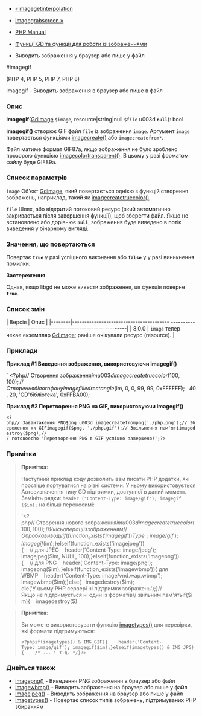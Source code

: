 - [«imagegetinterpolation](function.imagegetinterpolation.md)
- [imagegrabscreen »](function.imagegrabscreen.md)

- [PHP Manual](index.md)
- [Функції GD та функції для роботи із зображеннями](ref.image.md)
- Виводить зображення у браузер або пише у файл

#imagegif

(PHP 4, PHP 5, PHP 7, PHP 8)

imagegif - Виводить зображення в браузер або пише в файл

### Опис

**imagegif**([GdImage](class.gdimage.md) `$image`,
resource\|string\|null `$file` u003d **`null`**): bool

**imagegif()** створює GIF файл `file` із зображення `image`. Аргумент
`image` повертається функціями
[imagecreate()](function.imagecreate.md) або `imagecreatefrom*`.

Файл матиме формат GIF87a, якщо зображення не було зроблено
прозорою функцією
[imagecolortransparent()](function.imagecolortransparent.md). В цьому
у разі форматом файлу буде GIF89a.

### Список параметрів

`image`
Об'єкт [GdImage](class.gdimage.md), який повертається однією з функцій
створення зображень, наприклад, такий як
[imagecreatetruecolor()](function.imagecreatetruecolor.md).

`file`
Шлях, або відкритий потоковий ресурс (який автоматично закривається
після завершення функції), щоб зберегти файл. Якщо не встановлено або
дорівнює **`null`**, зображення буде виведено в потік виведення у бінарному
вигляді.

### Значення, що повертаються

Повертає **`true`** у разі успішного виконання або **`false`** у
у разі виникнення помилки.

**Застереження**

Однак, якщо libgd не може вивести зображення, ця функція поверне
**`true`**.

### Список змін

| Версія | Опис |
|--------|---------------------------------------- -------------------------------------------------- ---------|
| 8.0.0 | `image` тепер чекає екземпляр [GdImage](class.gdimage.md); раніше очікували ресурс (resource). |

### Приклади

**Приклад #1 Виведення зображення, використовуючи **imagegif()****

` <?php// Створення зображення$im u003d imagecreatetruecolor(100, 100);// Створення білого фонуimagefilledrectangle($im, 0, 0, 99, 99, 0xFFFFFF);   40, 20, 'GD'бібліотека', 0xFFBA00);

**Приклад #2 Перетворення PNG на GIF, використовуючи **imagegif()****

` <?php// Завантаження PNG$png u003d imagecreatefrompng('./php.png');// Збереження як GIFimagegif($png, './php.gif');// Звільнення пам'ятіimagedestroy($png);// / готовоecho 'Перетворення PNG в GIF успішно завершено!';?> `

### Примітки

> **Примітка**:
>
> Наступний приклад коду дозволить вам писати PHP додатки, які
> простіше портуватися на різні системи. У ньому використовується
> Автовизначення типу GD підтримки, доступної в даний момент. Замініть
> рядки: `header ("Content-Type: image/gif"); imagegif ($im);` на більш
> переносимі:
>
> `<?php// Створення нового зображення$im u003d imagecreatetruecolor(100, 100);// Якісь операції з зображенням// Обробка виводуif(function_exists('imagegif'))         Type: image/gif'); imagegif($im);}elseif(function_exists('imagejpeg')){    // для JPEG    header('Content-Type: image/jpeg'); imagejpeg($im, NULL, 100);}elseif(function_exists('imagepng')){    // для PNG    header('Content-Type: image/png'); imagepng($im);}elseif(function_exists('imagewbmp')){ для WBMP    header('Content-Type: image/vnd.wap.wbmp'); imagewbmp($im);}else{   imagedestroy($im); die('У цьому PHP сервері ні підтримки зображень');}//Якщо не підтримується ні один із форматів// звільним пам'ятьif($im){    imagedestroy($)

> **Примітка**:
>
> Ви можете використовувати функцію
> [imagetypes()](function.imagetypes.md) для перевірки, які формати
> підтримуються:
>
> ` <?phpif(imagetypes() & IMG_GIF){    header('Content-Type: image/gif'); imagegif($im);}elseif(imagetypes() & IMG_JPG){    /* ... і т.д. */}?> `

### Дивіться також

- [imagepng()](function.imagepng.md) - Виведення PNG зображення в
браузер або файл
- [imagewbmp()](function.imagewbmp.md) - Виводить зображення на
браузер або пише у файл
- [imagejpeg()](function.imagejpeg.md) - Виводить зображення на
браузер або пише у файл
- [imagetypes()](function.imagetypes.md) - Повертає список типів
зображень, підтримуваних PHP збиранням
